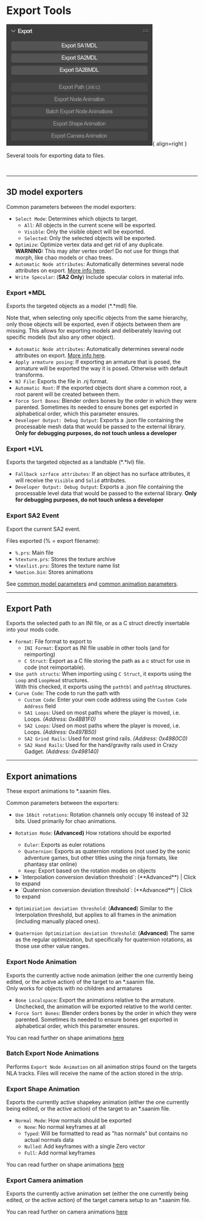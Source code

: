 # Export Tools
![Export Panel](../../../img/ui_toolsbar_tools_export.png){ align=right }

Several tools for exporting data to files.

<br clear="right"/>

---

## 3D model exporters

Common parameters between the model exporters:

- `Select Mode`: Determines which objects to target.
	- `All`: All objects in the current scene will be exported.
	- `Visible`: Only the visible object will be exported.
	- `Selected`: Only the selected objects will be exported.
- `Optimize`: Optimize vertex data and get rid of any duplicate.
	<br/>**WARNING:** This may alter vertex order! Do not use for things that morph, like chao models or chao trees.
- `Automatic Node attributes`: Automatically determines several node attributes on export. [More info here](../../object/node.md).
- `Write Specular`: (**SA2 Only**) Include specular colors in material info.

### Export \*MDL
Exports the targeted objects as a model (*.*mdl) file.

Note that, when selecting only specific objects from the same hierarchy, only those objects will be exported, even if objects between them are missing. This allows for exporting models and deliberately leaving out specific models (but also any other object).

- `Automatic Node attributes`: Automatically determines several node attributes on export. [More info here](../../object/node.md).
- `Apply armature posing`: If exporting an armature that is posed, the armature will be exported the way it is posed. Otherwise with default transforms.
- `NJ File`: Exports the file in .nj format.
- `Automatic Root`: If the exported objects dont share a common root, a root parent will be created between them.
- `Force Sort Bones`: Blender orders bones by the order in which they were parented. Sometimes its needed to ensure bones get exported in alphabetical order, which this parameter ensures.
- `Developer Output: Debug Output`: Exports a .json file containing the processable mesh data that would be passed to the external library. **Only for debugging purposes, do not touch unless a developer**

### Export \*LVL
Exports the targeted objected as a landtable (*.*lvl) file.

- `Fallback szrface attributes`: If an object has no surface attributes, it will receive the `Visible` and `Solid` attributes.
- `Developer Output: Debug Output`: Exports a .json file containing the processable level data that would be passed to the external library. **Only for debugging purposes, do not touch unless a developer**

### Export SA2 Event
Export the current SA2 event.

Files exported (% = export filename):
- `%.prs`: Main file
- `%texture.prs`: Stores the texture archive
- `%texlist.prs`: Stores the texture name list
- `%motion.bin`: Stores animations

See [common model parameters](#3d-model-exporters) and [common animation parameters](#export-animations).

---

## Export Path
Exports the selected path to an INI file, or as a C struct directly insertable into your mods code.

- `Format`: File format to export to
	- `INI Format`: Export as INI file usable in other tools (and for reimporting)
	- `C Struct`: Export as a C file storing the path as a c struct for use in code (not reimportable).
- `Use path structs`: When importing using `C Struct`, it exports using the `Loop` and `LoopHead` structures.
	<br/>With this checked, it exports using the `pathtbl` and `pathtag` structures.
- `Curve Code`: The code to run the path with
	- `Custom Code`: Enter your own code address using the `Custom Code Address` field
	- `SA1 Loops`: Used on most paths where the player is moved, i.e. Loops. _(Address: 0x4BB1F0)_
	- `SA2 Loops`: Used on most paths where the player is moved, i.e. Loops. _(Address: 0x497B50)_
	- `SA2 Grind Rails`: Used for most grind rails. _(Address: 0x4980C0)_
	- `SA2 Hand Rails`: Used for the hand/gravity rails used in Crazy Gadget. _(Address: 0x498140)_

---

## Export animations

These export animations to *.saanim files.

Common parameters between the exporters:

- `Use 16bit rotations`: Rotation channels only occupy 16 instead of 32 bits. Used primarily for chao animations.
- `Rotation Mode`: **(Advanced)** How rotations should be exported
	- `Euler`: Exports as euler rotations
	- `Quaternion`: Exports as quaternion rotations (not used by the sonic adventure games, but other titles using the ninja formats, like phantasy star online)
	- `Keep`: Export based on the rotation modes on objects
- <details markdown><summary>`Interpolation conversion deviation threshold`: (**Advanced**) | Click to expand</summary>
	- **Problem**: Blender allows for non-linear keyframes
	- **Solution**: Baking the interpolated keyframes
	- **The issues with that**: You may not want every frame in your animation to be baked (file size reasons).
	- **How this parameter affects the conversion**: The minimum amount a keyframe must divert from its interpolated counterpart to remain. 0 keeps all keyframes.
	- **The standard value:** Usually, a value around 0.05 is enough and gets rid of most unnecessary keyframes.
	- **Example:**

		|![](../../../img/animation_export_interpolation_threshold_og.png)|![](../../../img/animation_export_interpolation_threshold_none.png)|
		|-|-|
		|![](../../../img/animation_export_interpolation_threshold_low.png)|![](../../../img/animation_export_interpolation_threshold_high.png)| </details>

- <details markdown><summary>`Quaternion conversion deviation threshold`: (**Advanced**) | Click to expand</summary>
	- **Problem**: Importing Euler rotation keyframes to Quaternion objects/bones or vice versa.
	- **Solution**: Converting keyframes between quaternion and euler.
	- **The issues with that**: Quaternion conversions are inaccurate, as the interpolation between those types is not linear. This means we must Bake the interpolated values as keyframes before converting.
	- **How this parameter affects the conversion**: The minimum amount a keyframe must divert from its interpolated counterpart to remain. 0 keeps all keyframes.
	- **The standard value:** Usually, a value around 0.05 is enough and gets rid of most unnecessary keyframes.
	- **Example:**

		|![](../../../img/animation_conversion_quat_threshold_og.png)|![](../../../img/animation_conversion_quat_threshold_none.png)|
		|---|---|
		|![](../../../img/animation_conversion_quat_threshold_low.png)|![](../../../img/animation_conversion_quat_threshold_high.png)| </details>

- `Optimiziation deviation threshold`: (**Advanced**) Similar to the Interpolation threshold, but applies to all frames in the animation (including manually placed ones).
- `Quaternion Optimiziation deviation threshold`: (**Advanced**) The same as the regular optimization, but specifically for quaternion rotations, as those use other value ranges.

### Export Node Animation
Exports the currently active node animation (either the one currently being edited, or the active action) of the target to an *.saanim file.
<br/> Only works for objects with no children and armatures

- `Bone Localspace`: Export the animations relative to the armature. Unchecked, the animation will be exported relative to the world center.
- `Force Sort Bones`: Blender orders bones by the order in which they were parented. Sometimes its needed to ensure bones get exported in alphabetical order, which this parameter ensures.

You can read further on shape animations [here](../../../guides/animating.md#node-animations)

### Batch Export Node Animations
Performs `Export Node Animation` on all animation strips found on the targets NLA tracks. Files will receive the name of the action stored in the strip.

### Export Shape Animation
Exports the currently active shapekey animation (either the one currently being edited, or the active action) of the target to an *.saanim file.

- `Normal Mode`: How normals should be exported
	- `None`: No normal keyframes at all
	- `Typed`: Will be formatted to read as "has normals" but contains no actual normals data
	- `Nulled`: Add keyframes with a single Zero vector
	- `Full`: Add normal keyframes

You can read further on shape animations [here](../../../guides/animating.md#shape-animations)

### Export Camera animation
Exports the currently active animation set (either the one currently being edited, or the active action) of the target camera setup to an *.saanim file.

You can read further on camera animations [here](../../../guides/animating.md#camera-animations)
